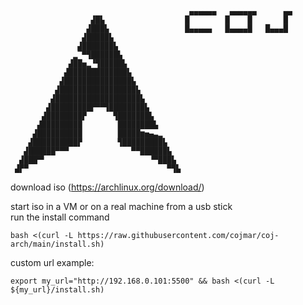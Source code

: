 ```

                                        ▄▄▄▄▄▄   ▄▄▄▄▄▄      ▄▄    
                  ▟█▙                  █        █    █       █    
                 ▟███▙                 █▄▄▄▄▄   █▄▄▄▄█   █▄▄▄█    
                ▟█████▙                
               ▟███████▙
              ▂▔▀▜██████▙
             ▟██▅▂▝▜█████▙
            ▟█████████████▙
           ▟███████████████▙
          ▟█████████████████▙
         ▟███████████████████▙
        ▟█████████▛▀▀▜████████▙
       ▟████████▛      ▜███████▙
      ▟█████████        ████████▙
     ▟██████████        █████▆▅▄▃▂
    ▟██████████▛        ▜█████████▙
   ▟██████▀▀▀              ▀▀██████▙
  ▟███▀▘                       ▝▀███▙
 ▟▛▀                               ▀▜▙
```
download iso (https://archlinux.org/download/)

start iso in a VM or on a real machine from a usb stick   
run the install command
```
bash <(curl -L https://raw.githubusercontent.com/cojmar/coj-arch/main/install.sh)
```
custom url example:
```
export my_url="http://192.168.0.101:5500" && bash <(curl -L ${my_url}/install.sh)
```
 
